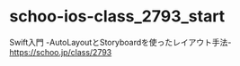 # schoo-ios-class_2793_start
Swift入門 -AutoLayoutとStoryboardを使ったレイアウト手法- https://schoo.jp/class/2793
